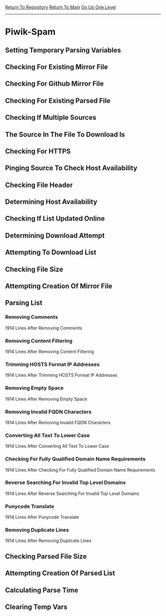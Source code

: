 [Return To Repository](https://github.com/bast69/piholeparser/)
[Return To Main](https://github.com/bast69/piholeparser/blob/master/RecentRunLogs/Mainlog.md)
[Go Up One Level](https://github.com/bast69/piholeparser/blob/master/RecentRunLogs/TopLevelScripts/30-Processing-External-Blacklists.md)
____________________________________
# Piwik-Spam
## Setting Temporary Parsing Variables
## Checking For Existing Mirror File
## Checking For Github Mirror File
## Checking For Existing Parsed File
## Checking If Multiple Sources
## The Source In The File To Download Is
## Checking For HTTPS
## Pinging Source To Check Host Availability
## Checking File Header
## Determining Host Availability
## Checking If List Updated Online
## Determining Download Attempt
## Attempting To Download List
## Checking File Size
## Attempting Creation Of Mirror File
## Parsing List
### Removing Comments
1914 Lines After Removing Comments
### Removing Content Filtering
1914 Lines After Removing Content Filtering
### Trimming HOSTS Format IP Addresses
1914 Lines After Trimming HOSTS Format IP Addresses
### Removing Empty Space
1914 Lines After Removing Empty Space
### Removing Invalid FQDN Characters
1914 Lines After Removing Invalid FQDN Characters
### Converting All Text To Lower Case
1914 Lines After Converting All Text To Lower Case
### Checking For Fully Qualified Domain Name Requirements
1914 Lines After Checking For Fully Qualified Domain Name Requirements
### Reverse Searching For Invalid Top Level Domains
1914 Lines After Reverse Searching For Invalid Top Level Domains
### Punycode Translate
1914 Lines After Punycode Translate
### Removing Duplicate Lines
1914 Lines After Removing Duplicate Lines
## Checking Parsed File Size
## Attempting Creation Of Parsed List
## Calculating Parse Time
## Clearing Temp Vars
